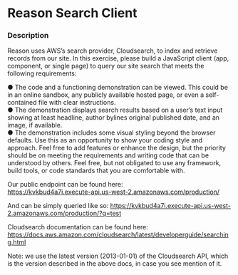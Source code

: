 # Reason Search Client

### Description  

Reason uses AWS’s search provider, Cloudsearch, to index and retrieve records from our site.
In this exercise, please build a JavaScript client (app, component, or single page) to query our
site search that meets the following requirements:

● The code and a functioning demonstration can be viewed. This could be in an online
sandbox, any publicly available hosted page, or even a self-contained file with clear
instructions.  
● The demonstration displays search results based on a user’s text input showing at least
headline, author bylines original published date, and an image, if available.  
● The demonstration includes some visual styling beyond the browser defaults. Use this as an opportunity to show your coding style and approach. Feel free to add features or enhance the design, but the priority should be on meeting the requirements and writing code
that can be understood by others. Feel free, but not obligated to use any framework, build tools, or code standards that you are comfortable with.

Our public endpoint can be found here:  
https://kvkbud4a7i.execute-api.us-west-2.amazonaws.com/production/

And can be simply queried like so:
https://kvkbud4a7i.execute-api.us-west-2.amazonaws.com/production/?q=test

Cloudsearch documentation can be found here:
https://docs.aws.amazon.com/cloudsearch/latest/developerguide/searching.html  

Note: we use the latest version (2013-01-01) of the Cloudsearch API, which is the version described in the above docs, in case you see mention of it. 
